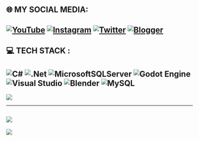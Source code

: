 ## 🌐 MY SOCIAL MEDIA:
[![YouTube](https://img.shields.io/badge/YouTube-%23FF0000.svg?logo=YouTube&logoColor=white)](https://www.youtube.com/@BrotherZhafif/featured)
[![Instagram](https://img.shields.io/badge/Instagram-%23E4405F.svg?logo=Instagram&logoColor=white)](https://www.instagram.com/brotherzhafif/) 
[![Twitter](https://img.shields.io/badge/Twitter-%231DA1F2.svg?logo=Twitter&logoColor=white)](https://twitter.com/brotherzhafif) 
[![Blogger](https://img.shields.io/badge/Blogger-FF5722?logo=blogger&logoColor=white)](https://brotherzhafif1504.blogspot.com/p/brotherzhafif.html)
---

## 💻 TECH STACK :
![C#](https://img.shields.io/badge/c%23-%23239120.svg?style=for-the-badge&logo=c-sharp&logoColor=white)
![.Net](https://img.shields.io/badge/.NET-5C2D91?style=for-the-badge&logo=.net&logoColor=white)
![MicrosoftSQLServer](https://img.shields.io/badge/Microsoft%20SQL%20Sever-CC2927?style=for-the-badge&logo=microsoft%20sql%20server&logoColor=white) 
![Godot Engine](https://img.shields.io/badge/GODOT-%23FFFFFF.svg?style=for-the-badge&logo=godot-engine)
![Visual Studio](https://img.shields.io/badge/Visual%20Studio-5C2D91.svg?style=for-the-badge&logo=visual-studio&logoColor=white)
![Blender](https://img.shields.io/badge/blender-%23F5792A.svg?style=for-the-badge&logo=blender&logoColor=white)
![MySQL](https://img.shields.io/badge/mysql-%2300f.svg?style=for-the-badge&logo=mysql&logoColor=white)
---
![](https://github-readme-stats.vercel.app/api/top-langs/?username=brotherzhafif&theme=ayu-mirage&hide_border=false&include_all_commits=true&count_private=true&layout=compact)

---
[![](https://github-readme-stats.vercel.app/api?username=brotherzhafif&show_icons=true&theme=dark#gh-dark-mode-only)](https://github.com/anuraghazra/github-readme-stats#gh-dark-mode-only)
---
[![](https://visitcount.itsvg.in/api?id=BrotherZhafif&label=Profile%20Views&color=12&icon=5&pretty=false)](https://visitcount.itsvg.in)
